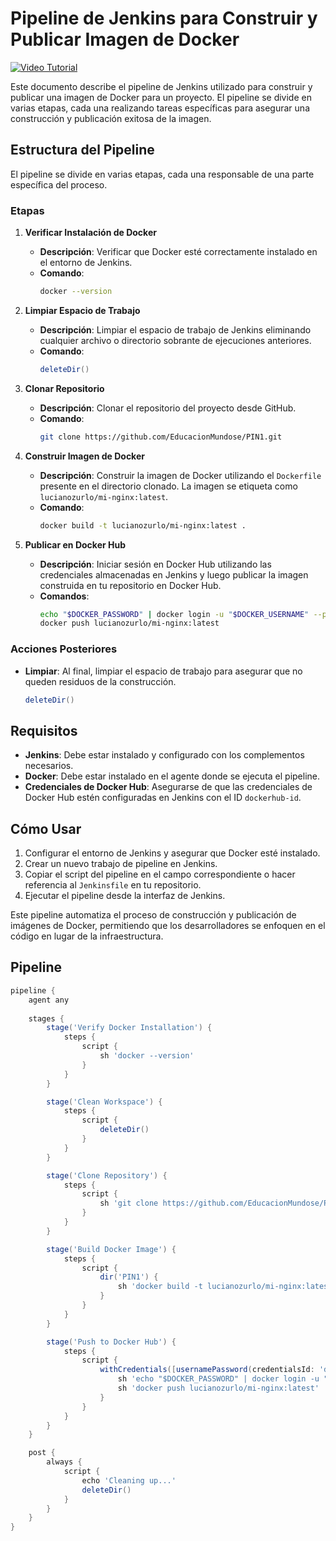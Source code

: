 # Pipeline de Jenkins para Construir y Publicar Imagen de Docker

[![Video Tutorial](https://img.youtube.com/vi/5clu3ngTce0/hqdefault.jpg)](https://www.youtube.com/watch?v=5clu3ngTce0)

Este documento describe el pipeline de Jenkins utilizado para construir y publicar una imagen de Docker para un proyecto. El pipeline se divide en varias etapas, cada una realizando tareas específicas para asegurar una construcción y publicación exitosa de la imagen.

## Estructura del Pipeline

El pipeline se divide en varias etapas, cada una responsable de una parte específica del proceso.

### Etapas

1. **Verificar Instalación de Docker**
    - **Descripción**: Verificar que Docker esté correctamente instalado en el entorno de Jenkins.
    - **Comando**: 
      ```bash
      docker --version
      ```

2. **Limpiar Espacio de Trabajo**
    - **Descripción**: Limpiar el espacio de trabajo de Jenkins eliminando cualquier archivo o directorio sobrante de ejecuciones anteriores.
    - **Comando**:
      ```groovy
      deleteDir()
      ```

3. **Clonar Repositorio**
    - **Descripción**: Clonar el repositorio del proyecto desde GitHub.
    - **Comando**:
      ```bash
      git clone https://github.com/EducacionMundose/PIN1.git
      ```

4. **Construir Imagen de Docker**
    - **Descripción**: Construir la imagen de Docker utilizando el `Dockerfile` presente en el directorio clonado. La imagen se etiqueta como `lucianozurlo/mi-nginx:latest`.
    - **Comando**:
      ```bash
      docker build -t lucianozurlo/mi-nginx:latest .
      ```

5. **Publicar en Docker Hub**
    - **Descripción**: Iniciar sesión en Docker Hub utilizando las credenciales almacenadas en Jenkins y luego publicar la imagen construida en tu repositorio en Docker Hub.
    - **Comandos**:
      ```bash
      echo "$DOCKER_PASSWORD" | docker login -u "$DOCKER_USERNAME" --password-stdin
      docker push lucianozurlo/mi-nginx:latest
      ```

### Acciones Posteriores

- **Limpiar**: Al final, limpiar el espacio de trabajo para asegurar que no queden residuos de la construcción.
    ```groovy
    deleteDir()
    ```

## Requisitos

- **Jenkins**: Debe estar instalado y configurado con los complementos necesarios.
- **Docker**: Debe estar instalado en el agente donde se ejecuta el pipeline.
- **Credenciales de Docker Hub**: Asegurarse de que las credenciales de Docker Hub estén configuradas en Jenkins con el ID `dockerhub-id`.

## Cómo Usar

1. Configurar el entorno de Jenkins y asegurar que Docker esté instalado.
2. Crear un nuevo trabajo de pipeline en Jenkins.
3. Copiar el script del pipeline en el campo correspondiente o hacer referencia al `Jenkinsfile` en tu repositorio.
4. Ejecutar el pipeline desde la interfaz de Jenkins.

Este pipeline automatiza el proceso de construcción y publicación de imágenes de Docker, permitiendo que los desarrolladores se enfoquen en el código en lugar de la infraestructura.

## Pipeline

```groovy
pipeline {
    agent any
    
    stages {
        stage('Verify Docker Installation') {
            steps {
                script {
                    sh 'docker --version'
                }
            }
        }

        stage('Clean Workspace') {
            steps {
                script {
                    deleteDir()
                }
            }
        }

        stage('Clone Repository') {
            steps {
                script {
                    sh 'git clone https://github.com/EducacionMundose/PIN1.git'
                }
            }
        }

        stage('Build Docker Image') {
            steps {
                script {
                    dir('PIN1') {
                        sh 'docker build -t lucianozurlo/mi-nginx:latest .'
                    }
                }
            }
        }

        stage('Push to Docker Hub') {
            steps {
                script {
                    withCredentials([usernamePassword(credentialsId: 'dockerhub-id', usernameVariable: 'DOCKER_USERNAME', passwordVariable: 'DOCKER_PASSWORD')]) {
                        sh 'echo "$DOCKER_PASSWORD" | docker login -u "$DOCKER_USERNAME" --password-stdin'
                        sh 'docker push lucianozurlo/mi-nginx:latest'
                    }
                }
            }
        }
    }

    post {
        always {
            script {
                echo 'Cleaning up...'
                deleteDir()
            }
        }
    }
}
